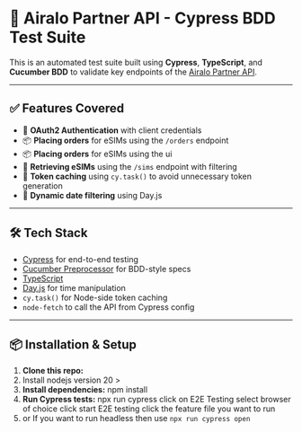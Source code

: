 # 🧪 Airalo Partner API - Cypress BDD Test Suite

This is an automated test suite built using **Cypress**, **TypeScript**, and **Cucumber BDD** to validate key endpoints of the [Airalo Partner API](https://sandbox-partners-api.airalo.com/).

---

## ✅ Features Covered

- 🔐 **OAuth2 Authentication** with client credentials
- 📦 **Placing orders** for eSIMs using the `/orders` endpoint
- 📦 **Placing orders** for eSIMs using the ui
- 📄 **Retrieving eSIMs** using the `/sims` endpoint with filtering
- 🔁 **Token caching** using `cy.task()` to avoid unnecessary token generation
- 📅 **Dynamic date filtering** using Day.js

---

## 🛠 Tech Stack

- [Cypress](https://www.cypress.io/) for end-to-end testing
- [Cucumber Preprocessor](https://github.com/badeball/cypress-cucumber-preprocessor) for BDD-style specs
- [TypeScript](https://www.typescriptlang.org/)
- [Day.js](https://day.js.org/) for time manipulation
- `cy.task()` for Node-side token caching
- `node-fetch` to call the API from Cypress config

---

## 📦 Installation & Setup

1. **Clone this repo:**
2. Install nodejs version 20 >
3. **Install dependencies:**
 npm install
4. **Run Cypress tests:**
 npx run cypress
 click on E2E Testing
 select browser of choice
 click start E2E testing
 click the feature file you want to run
5. or If you want to run headless then use `npx run cypress open` 
